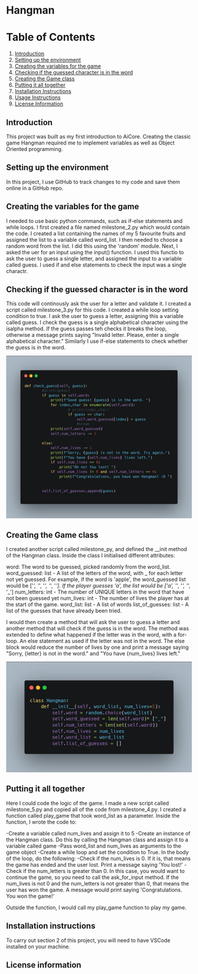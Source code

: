 
# Hangman

# Table of Contents
1. [Introduction](#introduction)
2. [Setting up the environment](#Setting-up-the-environment)
3. [Creating the variables for the game](#Creating-the-variables-for-the-game)
4. [Checking if the guessed character is in the word](#Checking-if-the-guessed-character-is-in-the-word)
5. [Creating the Game class](#Creating-the-Game-class)
6. [Putting it all together](#Putting-it-all-together)
7. [Installation Instructions](#Installation-Instructions)
8. [Usage Instructions](#Usage-Instructions)
9. [License Information](#License-Information)
    
## Introduction

This project was built as my first introduction to AiCore. Creating the classic game Hangman required me to implement variables as well as Object Oriented programming.

## Setting up the environment

In this project, I use GitHub to track changes to my code and save them online in a GitHub repo. 

## Creating the variables for the game

I needed to use basic python commands, such as if-else statements and while loops. I first created a file named milestone_2.py which would contain the code. I created a list containing the names of my 5 favourite fruits and assigned the list to a variable called word_list. I then needed to choose a random word from the list. I did this using the 'random' module. Next, I asked the uer for an input using the input() function. I used this functio to ask the user to guess a single letter, and assigned the input to a variable called guess. I used if and else statements to check the input was a single charactr. 


## Checking if the guessed character is in the word

This code will continously ask the user for a letter and validate it. I created a script called milestone_3.py for this code. I created a while loop setting condition to true. I ask the user to guess a letter, assigning this a variable called guess. I check the guess is a single alphabetical character using the isalpha method. If the guess passes teh checks it breaks the loop, otherwise a message prints saying "Invalid letter. Please, enter a single alphabetical character."  Similarly I use if-else statements to check whether the guess is in the word.

![Alt text](image.png)

## Creating the Game class

I created another script called milestone_py, and defined the __init method of the Hangman class. Inside the class I initialised different attributes: 

word: The word to be guessed, picked randomly from the word_list. 
word_guessed: list - A list of the letters of the word, with _ for each letter not yet guessed. For example, if the word is 'apple', the word_guessed list would be ['_', '_', '_', '_', '_']. If the player guesses 'a', the list would be ['a', '_', '_', '_', '_']
num_letters: int - The number of UNIQUE letters in the word that have not been guessed yet
num_lives: int - The number of lives the player has at the start of the game.
word_list: list - A list of words
list_of_guesses: list - A list of the guesses that have already been tried. 

 I would then create a method that will ask the user to guess a letter and another method that will check if the guess is in the word. The method was extended to define what happened if the letter was in the word, with a for-loop. An else statement as used if the letter was not in the word. The else block would reduce the number of lives by one and print a message saying "Sorry, {letter} is not in the word." and "You have {num_lives} lives left."

 ![Alt text](image-1.png)

## Putting it all together

Here I could code the logic of the game. I made a new script called milestone_5.py and copied all of the code from milestone_4.py. I created a function called play_game that took word_list as a parameter. Inside the function, I wrote the code to:

-Create a variable called num_lives and assign it to 5
-Create an instance of the Hangman class. Do this by calling the Hangman class and assign it to a variable called game
-Pass word_list and num_lives as arguments to the game object
-Create a while loop and set the condition to True. In the body of the loop, do the following:
-Check if the num_lives is 0. If it is, that means the game has ended and the user lost. Print a message saying 'You lost!'
-Check if the num_letters is greater than 0. In this case, you would want to continue the game, so you need to call the ask_for_input method.
If the num_lives is not 0 and the num_letters is not greater than 0, that means the user has won the game. A message would print saying 'Congratulations. You won the game!'

Outside the function, I would call my play_game function to play my game.

## Installation instructions

To carry out section 2 of this project, you will need to have VSCode installed on your machine. 

## License information




